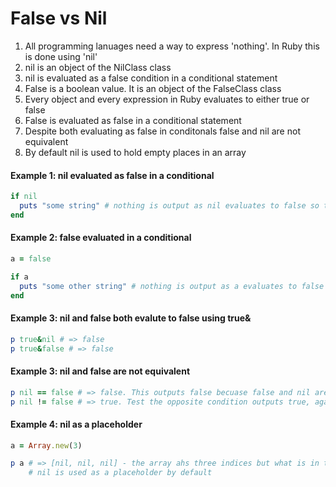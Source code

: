 # False vs Nil

1. All programming lanuages need a way to express 'nothing'. In Ruby this is done using 'nil'
2. nil is an object of the NilClass class
3. nil is evaluated as a false condition in a conditional statement
4. False is a boolean value. It is an object of the FalseClass class
5. Every object and every expression in Ruby evaluates to either true or false
6. False is evaluated as false in a conditional statement
7. Despite both evaluating as false in conditonals false and nil are not equivalent
8. By default nil is used to hold empty places in an array

#### Example 1: nil evaluated as false in a conditional

```ruby
if nil
  puts "some string" # nothing is output as nil evaluates to false so the condition is not run
end
```
#### Example 2: false evaluated in a conditional
```ruby
a = false

if a
  puts "some other string" # nothing is output as a evaluates to false so the condition is not run
end
```
#### Example 3: nil and false both evalute to false using true&
```ruby
p true&nil # => false
p true&false # => false
```
#### Example 3: nil and false are not equivalent
```ruby
p nil == false # => false. This outputs false becuase false and nil are not equivalent
p nil != false # => true. Test the opposite condition outputs true, again showing they are not equivalent
```
#### Example 4: nil as a placeholder
```ruby
a = Array.new(3)

p a # => [nil, nil, nil] - the array ahs three indices but what is in them was not specified at initialisation so
    # nil is used as a placeholder by default
```
